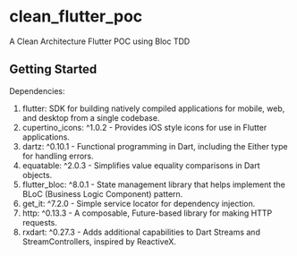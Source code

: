 # clean_flutter_poc

A Clean Architecture Flutter POC using Bloc TDD

## Getting Started

Dependencies:

1. flutter: SDK for building natively compiled applications for mobile, web, and desktop from a single codebase.
2. cupertino_icons: ^1.0.2 - Provides iOS style icons for use in Flutter applications.
3. dartz: ^0.10.1 - Functional programming in Dart, including the Either type for handling errors.
4. equatable: ^2.0.3 - Simplifies value equality comparisons in Dart objects.
5. flutter_bloc: ^8.0.1 - State management library that helps implement the BLoC (Business Logic Component) pattern.
6. get_it: ^7.2.0 - Simple service locator for dependency injection.
7. http: ^0.13.3 - A composable, Future-based library for making HTTP requests.
8. rxdart: ^0.27.3 - Adds additional capabilities to Dart Streams and StreamControllers, inspired by ReactiveX.
